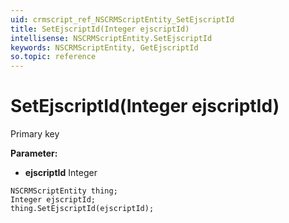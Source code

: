 ```yaml
---
uid: crmscript_ref_NSCRMScriptEntity_SetEjscriptId
title: SetEjscriptId(Integer ejscriptId)
intellisense: NSCRMScriptEntity.SetEjscriptId
keywords: NSCRMScriptEntity, GetEjscriptId
so.topic: reference
---
```


# SetEjscriptId(Integer ejscriptId)

Primary key

**Parameter:** 
* **ejscriptId** Integer

```crmscript
NSCRMScriptEntity thing;
Integer ejscriptId;
thing.SetEjscriptId(ejscriptId);
```

